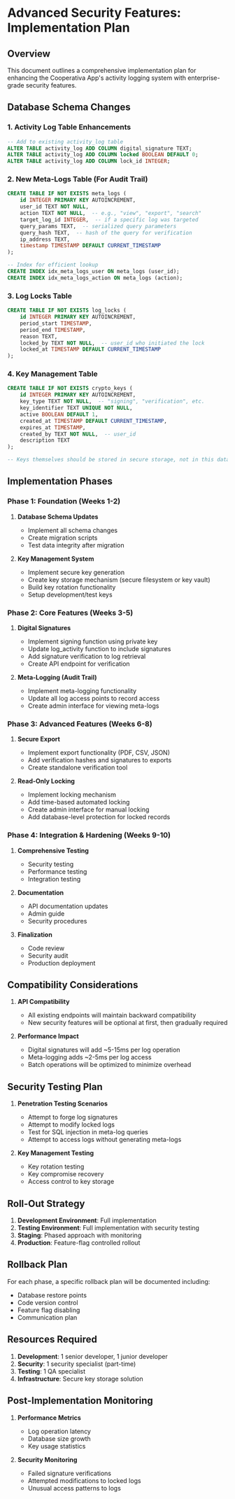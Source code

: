 # Advanced Security Features: Implementation Plan

## Overview
This document outlines a comprehensive implementation plan for enhancing the Cooperativa App's activity logging system with enterprise-grade security features.

## Database Schema Changes

### 1. Activity Log Table Enhancements

```sql
-- Add to existing activity_log table
ALTER TABLE activity_log ADD COLUMN digital_signature TEXT;
ALTER TABLE activity_log ADD COLUMN locked BOOLEAN DEFAULT 0;
ALTER TABLE activity_log ADD COLUMN lock_id INTEGER;
```

### 2. New Meta-Logs Table (For Audit Trail)

```sql
CREATE TABLE IF NOT EXISTS meta_logs (
    id INTEGER PRIMARY KEY AUTOINCREMENT,
    user_id TEXT NOT NULL,
    action TEXT NOT NULL,  -- e.g., "view", "export", "search"
    target_log_id INTEGER,  -- if a specific log was targeted
    query_params TEXT,  -- serialized query parameters
    query_hash TEXT,  -- hash of the query for verification
    ip_address TEXT,
    timestamp TIMESTAMP DEFAULT CURRENT_TIMESTAMP
);

-- Index for efficient lookup
CREATE INDEX idx_meta_logs_user ON meta_logs (user_id);
CREATE INDEX idx_meta_logs_action ON meta_logs (action);
```

### 3. Log Locks Table

```sql
CREATE TABLE IF NOT EXISTS log_locks (
    id INTEGER PRIMARY KEY AUTOINCREMENT,
    period_start TIMESTAMP,
    period_end TIMESTAMP,
    reason TEXT,
    locked_by TEXT NOT NULL,  -- user_id who initiated the lock
    locked_at TIMESTAMP DEFAULT CURRENT_TIMESTAMP
);
```

### 4. Key Management Table

```sql
CREATE TABLE IF NOT EXISTS crypto_keys (
    id INTEGER PRIMARY KEY AUTOINCREMENT,
    key_type TEXT NOT NULL,  -- "signing", "verification", etc.
    key_identifier TEXT UNIQUE NOT NULL,
    active BOOLEAN DEFAULT 1,
    created_at TIMESTAMP DEFAULT CURRENT_TIMESTAMP,
    expires_at TIMESTAMP,
    created_by TEXT NOT NULL,  -- user_id
    description TEXT
);

-- Keys themselves should be stored in secure storage, not in this database
```

## Implementation Phases

### Phase 1: Foundation (Weeks 1-2)

1. **Database Schema Updates**
   - Implement all schema changes
   - Create migration scripts
   - Test data integrity after migration

2. **Key Management System**
   - Implement secure key generation
   - Create key storage mechanism (secure filesystem or key vault)
   - Build key rotation functionality
   - Setup development/test keys

### Phase 2: Core Features (Weeks 3-5)

1. **Digital Signatures**
   - Implement signing function using private key
   - Update log_activity function to include signatures
   - Add signature verification to log retrieval
   - Create API endpoint for verification

2. **Meta-Logging (Audit Trail)**
   - Implement meta-logging functionality
   - Update all log access points to record access
   - Create admin interface for viewing meta-logs

### Phase 3: Advanced Features (Weeks 6-8)

1. **Secure Export**
   - Implement export functionality (PDF, CSV, JSON)
   - Add verification hashes and signatures to exports
   - Create standalone verification tool

2. **Read-Only Locking**
   - Implement locking mechanism
   - Add time-based automated locking
   - Create admin interface for manual locking
   - Add database-level protection for locked records

### Phase 4: Integration & Hardening (Weeks 9-10)

1. **Comprehensive Testing**
   - Security testing
   - Performance testing
   - Integration testing

2. **Documentation**
   - API documentation updates
   - Admin guide
   - Security procedures

3. **Finalization**
   - Code review
   - Security audit
   - Production deployment

## Compatibility Considerations

1. **API Compatibility**
   - All existing endpoints will maintain backward compatibility
   - New security features will be optional at first, then gradually required

2. **Performance Impact**
   - Digital signatures will add ~5-15ms per log operation
   - Meta-logging adds ~2-5ms per log access
   - Batch operations will be optimized to minimize overhead

## Security Testing Plan

1. **Penetration Testing Scenarios**
   - Attempt to forge log signatures
   - Attempt to modify locked logs
   - Test for SQL injection in meta-log queries
   - Attempt to access logs without generating meta-logs

2. **Key Management Testing**
   - Key rotation testing
   - Key compromise recovery
   - Access control to key storage

## Roll-Out Strategy

1. **Development Environment**: Full implementation
2. **Testing Environment**: Full implementation with security testing
3. **Staging**: Phased approach with monitoring
4. **Production**: Feature-flag controlled rollout

## Rollback Plan

For each phase, a specific rollback plan will be documented including:
- Database restore points
- Code version control
- Feature flag disabling
- Communication plan

## Resources Required

1. **Development**: 1 senior developer, 1 junior developer
2. **Security**: 1 security specialist (part-time)
3. **Testing**: 1 QA specialist
4. **Infrastructure**: Secure key storage solution

## Post-Implementation Monitoring

1. **Performance Metrics**
   - Log operation latency
   - Database size growth
   - Key usage statistics

2. **Security Monitoring**
   - Failed signature verifications
   - Attempted modifications to locked logs
   - Unusual access patterns to logs

